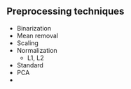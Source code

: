 ## Preprocessing techniques 
- Binarization
- Mean removal
- Scaling
- Normalization
    - L1, L2 
- Standard 
- PCA 
- 